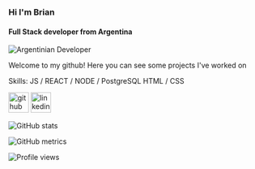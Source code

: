 ### Hi  I'm Brian
#### Full  Stack developer from Argentina
![Argentinian Developer](https://miro.medium.com/max/1400/0*oQC-LfGFPNCipc8j)

Welcome to my github! Here you can see some projects I've worked on

Skills: JS / REACT / NODE / PostgreSQL HTML / CSS



[<img src='https://cdn.jsdelivr.net/npm/simple-icons@3.0.1/icons/github.svg' alt='github' height='40'>](https://github.com/brianweidl)  [<img src='https://cdn.jsdelivr.net/npm/simple-icons@3.0.1/icons/linkedin.svg' alt='linkedin' height='40'>](https://www.linkedin.com/in/https://www.linkedin.com/in/brianweidl//)  

![GitHub stats](https://github-readme-stats.vercel.app/api?username=brianweidl&show_icons=true)  

![GitHub metrics](https://metrics.lecoq.io/brianweidl)  

![Profile views](https://gpvc.arturio.dev/brianweidl)  
